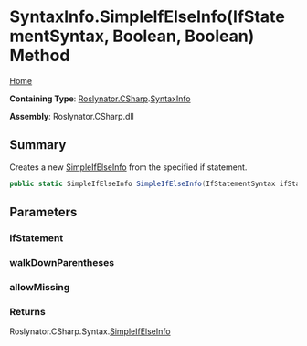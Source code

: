 # SyntaxInfo\.SimpleIfElseInfo\(IfStatementSyntax, Boolean, Boolean\) Method

[Home](../../../../README.md)

**Containing Type**: [Roslynator.CSharp](../../README.md)\.[SyntaxInfo](../README.md)

**Assembly**: Roslynator\.CSharp\.dll

## Summary

Creates a new [SimpleIfElseInfo](../../Syntax/SimpleIfElseInfo/README.md) from the specified if statement\.

```csharp
public static SimpleIfElseInfo SimpleIfElseInfo(IfStatementSyntax ifStatement, bool walkDownParentheses = true, bool allowMissing = false)
```

## Parameters

### ifStatement





### walkDownParentheses





### allowMissing





### Returns

Roslynator\.CSharp\.Syntax\.[SimpleIfElseInfo](../../Syntax/SimpleIfElseInfo/README.md)

